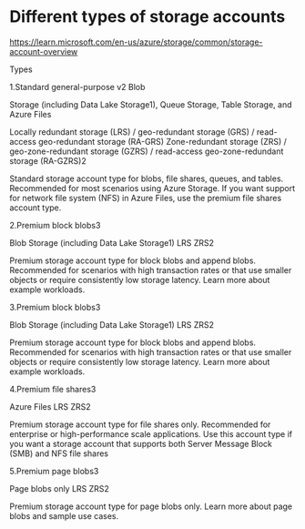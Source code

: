 # Different types of storage accounts

https://learn.microsoft.com/en-us/azure/storage/common/storage-account-overview

Types

1.Standard general-purpose v2	Blob

Storage (including Data Lake Storage1), Queue Storage, Table Storage, and Azure Files	

Locally redundant storage (LRS) / geo-redundant storage (GRS) / read-access geo-redundant storage (RA-GRS) Zone-redundant storage (ZRS) / geo-zone-redundant storage (GZRS) / read-access geo-zone-redundant storage (RA-GZRS)2	

Standard storage account type for blobs, file shares, queues, and tables. Recommended for most scenarios using Azure Storage. If you want support for network file system (NFS) in Azure Files, use the premium file shares account type.

2.Premium block blobs3	

Blob Storage (including Data Lake Storage1)	LRS ZRS2	

Premium storage account type for block blobs and append blobs. Recommended for scenarios with high transaction rates or that use smaller objects or require consistently low storage latency. Learn more about example workloads.

3.Premium block blobs3	

Blob Storage (including Data Lake Storage1)	LRS ZRS2	

Premium storage account type for block blobs and append blobs. Recommended for scenarios with high transaction rates or that use smaller objects or require consistently low storage latency. Learn more about example workloads.

4.Premium file shares3	

Azure Files	LRS ZRS2	

Premium storage account type for file shares only. Recommended for enterprise or high-performance scale applications. Use this account type if you want a storage account that supports both Server Message Block (SMB) and NFS file shares

5.Premium page blobs3	

Page blobs only	LRS ZRS2	

Premium storage account type for page blobs only. Learn more about page blobs and sample use cases.
